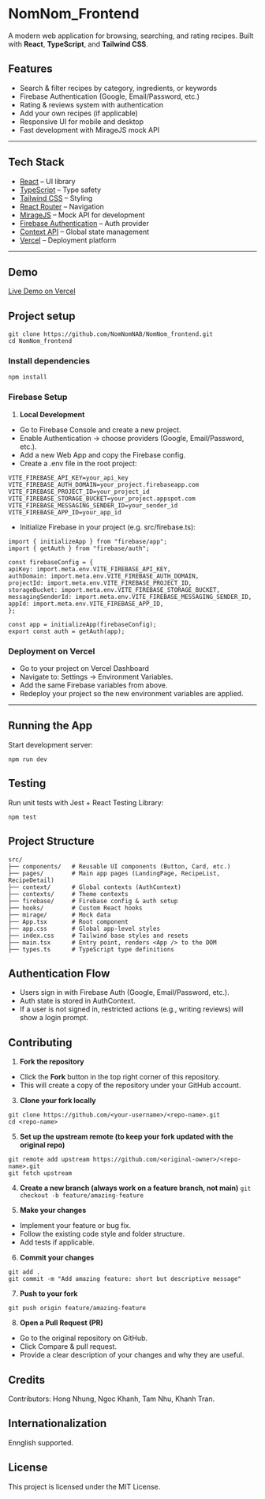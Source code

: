 # NomNom_Frontend

A modern web application for browsing, searching, and rating recipes. Built with **React**, **TypeScript**, and **Tailwind CSS**.

## Features

- Search & filter recipes by category, ingredients, or keywords
- Firebase Authentication (Google, Email/Password, etc.)
- Rating & reviews system with authentication
- Add your own recipes (if applicable)
- Responsive UI for mobile and desktop
- Fast development with MirageJS mock API

---

## Tech Stack

- [React](https://reactjs.org/) – UI library
- [TypeScript](https://www.typescriptlang.org/) – Type safety
- [Tailwind CSS](https://tailwindcss.com/) – Styling
- [React Router](https://reactrouter.com/) – Navigation
- [MirageJS](https://miragejs.com/) – Mock API for development
- [Firebase Authentication](https://firebase.google.com/docs/auth) – Auth provider
- [Context API](https://react.dev/reference/react/useContext) – Global state management
- [Vercel](https://vercel.com/) – Deployment platform

---

## Demo

[Live Demo on Vercel](https://nomnom-nab.vercel.app/)

## Project setup

```
git clone https://github.com/NomNomNAB/NomNom_frontend.git
cd NomNom_frontend
```

### Install dependencies

`npm install`

### Firebase Setup

1. **Local Development**

- Go to Firebase Console and create a new project.
- Enable Authentication → choose providers (Google, Email/Password, etc.).
- Add a new Web App and copy the Firebase config.
- Create a .env file in the root project:

```
VITE_FIREBASE_API_KEY=your_api_key
VITE_FIREBASE_AUTH_DOMAIN=your_project.firebaseapp.com
VITE_FIREBASE_PROJECT_ID=your_project_id
VITE_FIREBASE_STORAGE_BUCKET=your_project.appspot.com
VITE_FIREBASE_MESSAGING_SENDER_ID=your_sender_id
VITE_FIREBASE_APP_ID=your_app_id
```

- Initialize Firebase in your project (e.g. src/firebase.ts):

```
import { initializeApp } from "firebase/app";
import { getAuth } from "firebase/auth";

const firebaseConfig = {
apiKey: import.meta.env.VITE_FIREBASE_API_KEY,
authDomain: import.meta.env.VITE_FIREBASE_AUTH_DOMAIN,
projectId: import.meta.env.VITE_FIREBASE_PROJECT_ID,
storageBucket: import.meta.env.VITE_FIREBASE_STORAGE_BUCKET,
messagingSenderId: import.meta.env.VITE_FIREBASE_MESSAGING_SENDER_ID,
appId: import.meta.env.VITE_FIREBASE_APP_ID,
};

const app = initializeApp(firebaseConfig);
export const auth = getAuth(app);
```

### Deployment on Vercel

- Go to your project on Vercel Dashboard
- Navigate to: Settings → Environment Variables.
- Add the same Firebase variables from above.
- Redeploy your project so the new environment variables are applied.

---

## Running the App

Start development server:

`npm run dev`

## Testing

Run unit tests with Jest + React Testing Library:

`npm test`

## Project Structure

```
src/
├── components/   # Reusable UI components (Button, Card, etc.)
├── pages/        # Main app pages (LandingPage, RecipeList, RecipeDetail)
├── context/      # Global contexts (AuthContext)
├── contexts/     # Theme contexts
├── firebase/     # Firebase config & auth setup
├── hooks/        # Custom React hooks
├── mirage/       # Mock data
├── App.tsx       # Root component
├── app.css       # Global app-level styles
├── index.css     # Tailwind base styles and resets
├── main.tsx      # Entry point, renders <App /> to the DOM
├── types.ts      # TypeScript type definitions
```

## Authentication Flow

- Users sign in with Firebase Auth (Google, Email/Password, etc.).
- Auth state is stored in AuthContext.
- If a user is not signed in, restricted actions (e.g., writing reviews) will show a login prompt.

## Contributing

1. **Fork the repository**
- Click the **Fork** button in the top right corner of this repository.
- This will create a copy of the repository under your GitHub account.

3. **Clone your fork locally**  
```
git clone https://github.com/<your-username>/<repo-name>.git
cd <repo-name>
```
   
5. **Set up the upstream remote (to keep your fork updated with the original repo)**

```
git remote add upstream https://github.com/<original-owner>/<repo-name>.git
git fetch upstream
```

4. **Create a new branch (always work on a feature branch, not main)**
`git checkout -b feature/amazing-feature`

5. **Make your changes**

- Implement your feature or bug fix.
- Follow the existing code style and folder structure.
- Add tests if applicable.

6. **Commit your changes**

```
git add .
git commit -m "Add amazing feature: short but descriptive message"
```

7. **Push to your fork**

`git push origin feature/amazing-feature`

8. **Open a Pull Request (PR)**

- Go to the original repository on GitHub.
- Click Compare & pull request.
- Provide a clear description of your changes and why they are useful.

## Credits

Contributors: Hong Nhung, Ngoc Khanh, Tam Nhu, Khanh Tran.

## Internationalization

Ennglish supported.

## License

This project is licensed under the MIT License.
